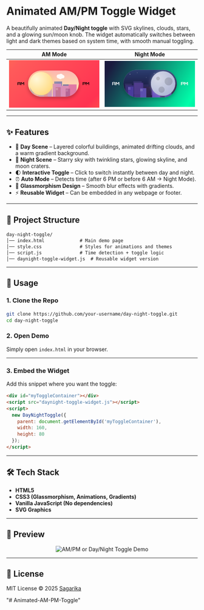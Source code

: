 # Animated AM/PM Toggle Widget

A beautifully animated **Day/Night toggle** with SVG skylines, clouds, stars, and a glowing sun/moon knob.
The widget automatically switches between light and dark themes based on system time, with smooth manual toggling.

 AM Mode  |  Night Mode  
:-------------------------:|:-------------------------:  
<img src="./Screenshot (2).png" width="300"/> | <img src="./Screenshot (1).png" width="300"/> 
---

## ✨ Features

* 🌇 **Day Scene** – Layered colorful buildings, animated drifting clouds, and a warm gradient background.
* 🌃 **Night Scene** – Starry sky with twinkling stars, glowing skyline, and moon craters.
* 🌓 **Interactive Toggle** – Click to switch instantly between day and night.
* ⏰ **Auto Mode** – Detects time (after 6 PM or before 6 AM → Night Mode).
* 🎨 **Glassmorphism Design** – Smooth blur effects with gradients.
* ⚡ **Reusable Widget** – Can be embedded in any webpage or footer.

---

## 📂 Project Structure

```
day-night-toggle/
│── index.html             # Main demo page
│── style.css              # Styles for animations and themes
│── script.js              # Time detection + toggle logic
│── daynight-toggle-widget.js  # Reusable widget version
```

---

## 🚀 Usage

### 1. Clone the Repo

```bash
git clone https://github.com/your-username/day-night-toggle.git
cd day-night-toggle
```

### 2. Open Demo

Simply open `index.html` in your browser.

---

### 3. Embed the Widget

Add this snippet where you want the toggle:

```html
<div id="myToggleContainer"></div>
<script src="daynight-toggle-widget.js"></script>
<script>
  new DayNightToggle({
    parent: document.getElementById('myToggleContainer'),
    width: 160,
    height: 80
  });
</script>
```

---

## 🛠 Tech Stack

* **HTML5**
* **CSS3 (Glassmorphism, Animations, Gradients)**
* **Vanilla JavaScript (No dependencies)**
* **SVG Graphics**

---

## 📸 Preview

<p align="center">  
  <img src="./Preview.gif" alt="AM/PM or Day/Night Toggle Demo" width="600"/>  
</p>  

---

## 📜 License

MIT License © 2025 [Sagarika](https://github.com/Sagarika311)

"# Animated-AM-PM-Toggle" 
